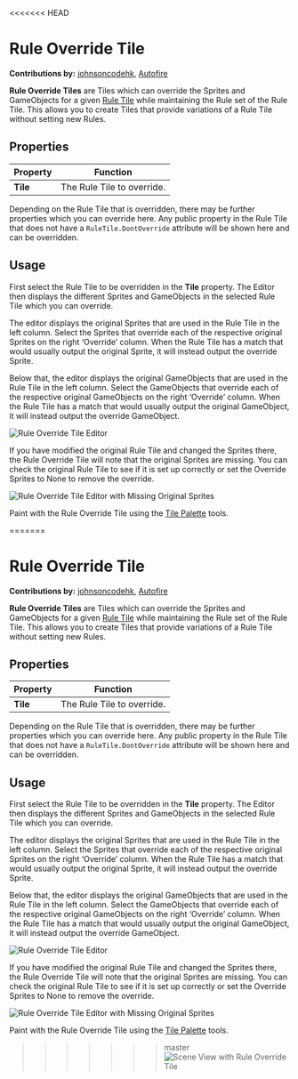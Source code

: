 <<<<<<< HEAD
# Rule Override Tile

__Contributions by:__ [johnsoncodehk](https://github.com/johnsoncodehk), [Autofire](https://github.com/Autofire)

__Rule Override Tiles__ are Tiles which can override the Sprites and GameObjects for a given [Rule Tile](RuleTile.md) while maintaining the Rule set of the Rule Tile. This allows you to create Tiles that provide variations of a Rule Tile without setting new Rules.

## Properties

| Property          | Function                                                     |
| ----------------- | ------------------------------------------------------------ |
| __Tile__          | The Rule Tile to override.                                   |

Depending on the Rule Tile that is overridden, there may be further properties which you can override here. Any public property in the Rule Tile that does not have a `RuleTile.DontOverride` attribute will be shown here and can be overridden.

## Usage

First select the Rule Tile to be overridden in the __Tile__ property. The Editor then displays the different Sprites and GameObjects in the selected Rule Tile which you can override.

The editor displays the original Sprites that are used in the Rule Tile in the left column. Select the Sprites that override each of the respective original Sprites on the right ‘Override’ column. When the Rule Tile has a match that would usually output the original Sprite, it will instead output the override Sprite. 

Below that, the editor displays the original GameObjects that are used in the Rule Tile in the left column. Select the GameObjects that override each of the respective original GameObjects on the right ‘Override’ column. When the Rule Tile has a match that would usually output the original GameObject, it will instead output the override GameObject.

![Rule Override Tile Editor](images/RuleOverrideTileEditor.png)

If you have modified the original Rule Tile and changed the Sprites there, the Rule Override Tile will note that the original Sprites are missing. You can check the original Rule Tile to see if it is set up correctly or set the Override Sprites to None to remove the override.

![Rule Override Tile Editor with Missing Original Sprites](images/RuleOverrideTileEditorMissing.png)

Paint with the Rule Override Tile using the [Tile Palette](https://docs.unity3d.com/Manual/Tilemap-Painting.html) tools.

=======
# Rule Override Tile

__Contributions by:__ [johnsoncodehk](https://github.com/johnsoncodehk), [Autofire](https://github.com/Autofire)

__Rule Override Tiles__ are Tiles which can override the Sprites and GameObjects for a given [Rule Tile](RuleTile.md) while maintaining the Rule set of the Rule Tile. This allows you to create Tiles that provide variations of a Rule Tile without setting new Rules.

## Properties

| Property          | Function                                                     |
| ----------------- | ------------------------------------------------------------ |
| __Tile__          | The Rule Tile to override.                                   |

Depending on the Rule Tile that is overridden, there may be further properties which you can override here. Any public property in the Rule Tile that does not have a `RuleTile.DontOverride` attribute will be shown here and can be overridden.

## Usage

First select the Rule Tile to be overridden in the __Tile__ property. The Editor then displays the different Sprites and GameObjects in the selected Rule Tile which you can override.

The editor displays the original Sprites that are used in the Rule Tile in the left column. Select the Sprites that override each of the respective original Sprites on the right ‘Override’ column. When the Rule Tile has a match that would usually output the original Sprite, it will instead output the override Sprite. 

Below that, the editor displays the original GameObjects that are used in the Rule Tile in the left column. Select the GameObjects that override each of the respective original GameObjects on the right ‘Override’ column. When the Rule Tile has a match that would usually output the original GameObject, it will instead output the override GameObject.

![Rule Override Tile Editor](images/RuleOverrideTileEditor.png)

If you have modified the original Rule Tile and changed the Sprites there, the Rule Override Tile will note that the original Sprites are missing. You can check the original Rule Tile to see if it is set up correctly or set the Override Sprites to None to remove the override.

![Rule Override Tile Editor with Missing Original Sprites](images/RuleOverrideTileEditorMissing.png)

Paint with the Rule Override Tile using the [Tile Palette](https://docs.unity3d.com/Manual/Tilemap-Painting.html) tools.

>>>>>>> master
![Scene View with Rule Override Tile](images/RuleOverrideTile.png)